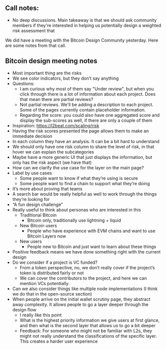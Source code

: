 ## Call notes:

- No deep discussions. Main takeaway is that we should ask community members if they're interested in helping us potentially design a weighted risk assessment that

We did have a meeting with the Bitcoin Design Community yesterday. Here are some notes from that call.

## Bitcoin design meeting notes

- Most important thing are the risks
- We see color indicators, but they don’t say anything
- Questions:
    - I am curious why most of them say "Under review", but when you click through there is a lot of information about each project. Does that mean there are partial reviews?
    -   Not partial reviews. We'll be adding a description to each project. Some of the pages currently contain placeholder information.
    - Regarding the score: you could also have one aggregated score and display the sub-scores as well, if there are only a couple of them 
- Inspiration: https://l2beat.com/scaling/risk
- Having the risk scores presented the page allows them to make an immediate decision
- In each column they have an analysis. It can be a bit hard to understand
- We should only have one risk column to share the level of risk, in that hover we can explain the subcategories
- Maybe have a more generic UI that just displays  the information, but only has the risk aspect (we have that)
- How can we clarify the use case for the layer on the main page?
- Label by use cases
    - Some people want to know if what they’re using is secure
    - Some people want to find a chain to support what they’re doing
- It’s more about proving that teams 
- A search bar would be really helpful as well to work through the things they’re looking for
- “A fun design challenge”
- Really useful to think about personas who are interested in this
    - Traditional Bitcoin 
        - Bitcoin only, traditionally use lightning + liquid
    - New Bitcoin users
        - People who have experience with EVM chains and want to use Bitcoin Layers now
    - New users
        - People new to Bitcoin and just want to learn about these things
- Positive feedback means we have done something right with the current design
- Do we consider if a project is VC funded?
    - From a token perspective, no, we don’t really cover if the project’s token is distributed fairly or not
    - We can cover the contributors to the project, and here we can mention VCs potentially. 
- Can we also consider things like multiple node implementations (I think we do that in the open-source section)
- When people arrive on the initial wallet scrutiny page, they abstract away complexity. It allows people to go a layer deeper through the design flow
    - I really like this point
    - What is the highest priority information we give users at first glance, and then what is the second layer that allows us to go a bit deeper
    - Feedback: For someone who might not be familiar with L2s, they might not really understand the classifications of the specific layer. This creates a harder user experience
